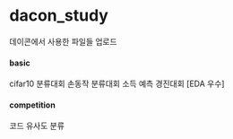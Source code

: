 # dacon_study
데이콘에서 사용한 파일들 업로드

#### basic

cifar10 분류대회
손동작 분류대회
소득 예측 경진대회 [EDA 우수]


#### competition

코드 유사도 분류
